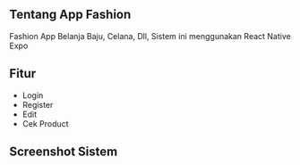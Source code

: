 ## Tentang App Fashion

Fashion App Belanja Baju, Celana, Dll, Sistem ini menggunakan React Native Expo

## Fitur

- Login
- Register
- Edit
- Cek Product

## Screenshot Sistem




